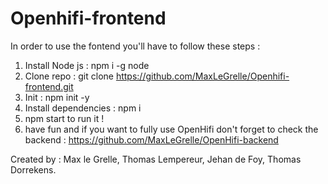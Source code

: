 # Openhifi-frontend

In order to use the fontend you'll have to follow these steps :
  1) Install Node js : npm i -g node
  2) Clone repo : git clone https://github.com/MaxLeGrelle/Openhifi-frontend.git
  3) Init : npm init -y
  4) Install dependencies : npm i
  5) npm start to run it !
  6) have fun and if you want to fully use OpenHifi don't forget to check the backend : https://github.com/MaxLeGrelle/OpenHifi-backend
  
Created by : Max le Grelle, Thomas Lempereur, Jehan de Foy, Thomas Dorrekens.
